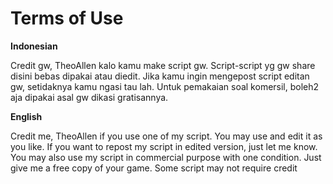 Terms of Use
=====

**Indonesian**

Credit gw, TheoAllen kalo kamu make script gw. Script-script yg gw share disini bebas dipakai atau diedit. 
Jika kamu ingin mengepost script editan gw, setidaknya kamu ngasi tau lah. Untuk pemakaian soal komersil, 
boleh2 aja dipakai asal gw dikasi gratisannya.

**English**

Credit me, TheoAllen if you use one of my script. You may use and edit it as you like. 
If you want to repost my script in edited version, just let me know. You may also use my script in commercial purpose 
with one condition. Just give me a free copy of your game. Some script may not require credit

